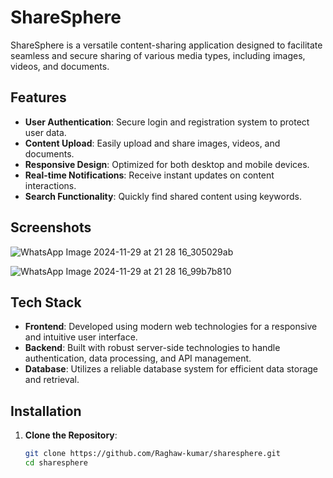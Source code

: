 # ShareSphere

ShareSphere is a versatile content-sharing application designed to facilitate seamless and secure sharing of various media types, including images, videos, and documents.

## Features

- **User Authentication**: Secure login and registration system to protect user data.
- **Content Upload**: Easily upload and share images, videos, and documents.
- **Responsive Design**: Optimized for both desktop and mobile devices.
- **Real-time Notifications**: Receive instant updates on content interactions.
- **Search Functionality**: Quickly find shared content using keywords.

## Screenshots

![WhatsApp Image 2024-11-29 at 21 28 16_305029ab](https://github.com/user-attachments/assets/2d754e49-cff2-43ab-b475-a290904b75ac)



![WhatsApp Image 2024-11-29 at 21 28 16_99b7b810](https://github.com/user-attachments/assets/e3305c7c-21c4-4f06-b98c-2e4405f46d67)


## Tech Stack

- **Frontend**: Developed using modern web technologies for a responsive and intuitive user interface.
- **Backend**: Built with robust server-side technologies to handle authentication, data processing, and API management.
- **Database**: Utilizes a reliable database system for efficient data storage and retrieval.

## Installation

1. **Clone the Repository**:

   ```bash
   git clone https://github.com/Raghaw-kumar/sharesphere.git
   cd sharesphere
